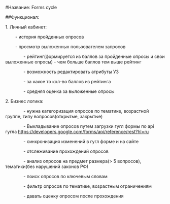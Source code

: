 ﻿#Название: Forms cycle

##Функционал:

1\. Личный кабинет:

        - история пройденных опросов

        - просмотр выложенных пользователем запросов

`        `- рейтинг(формируется из баллов за пройденные опросы и свои выложенные опросы) - чем больше баллов тем выше рейтинг

`        `- возможность редактировать атрибуты УЗ

`        `- за какое то кол-во баллов из рейтинга

`        `- средняя оценка за выложенные опросы 

2\. Бизнес логика:

`        `- нужна категоризация опросов по тематике, возрастной группе, типу вопросов(открытые, закрытые)

`        `- Выкладывание опросов путем загрузки гугл формы по api гугла https://developers.google.com/forms/api/reference/rest?hl=ru

`        `- синхронизация изменений в гугл форме и на сайте

`        `- отслеживание прохождений опросов

`        `- анализ опросов на предмет размера(> 5 вопросов), тематики(без нарушений законов РФ)

`        `- поиск опросов по ключевым словам

`        `- фильтр опросов по тематике, возрастным ограничениям

`        `- давать оценку опросом после прохождения
